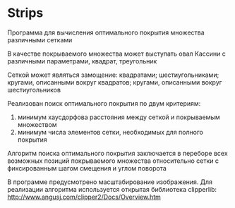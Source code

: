 # Strips

Программа для вычисления оптимального покрытия множества различными сетками

В качестве покрываемого множества может выступать овал Кассини с различными параметрами, квадрат, треугольник

Сеткой может являться замощение: квадратами; шестиугольниками; кругами, описанными вокруг квадратов; кругами, описанными вокруг шестиугольников

Реализован поиск оптимального покрытия по двум критериям:
1. минимум хаусдорфова расстояния между сеткой и покрываемым множеством
2. минимум числа элементов сетки, необходимых для полного покрытия

Алгоритм поиска оптимального покрытия заключается в переборе всех возможных позиций покрываемого множества относительно сетки с фиксированным шагом смещения и углом поворота

В программе предусмотрено масштабирование изображения. Для реализации алгоритма используется открытая библиотека clipperlib: http://www.angusj.com/clipper2/Docs/Overview.htm

